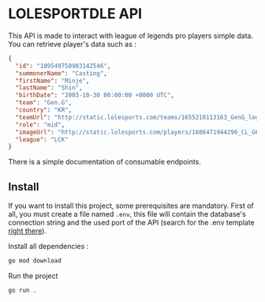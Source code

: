 # LOLESPORTDLE API

This API is made to interact with league of legends pro players simple data.
You can retrieve player's data such as :

````json
{
  "id": "109549750903142546",
  "summonerName": "Casting",
  "firstName": "Minje",
  "lastName": "Shin",
  "birthDate": "2003-10-30 00:00:00 +0000 UTC",
  "team": "Gen.G",
  "country": "KR",
  "teamUrl": "http://static.lolesports.com/teams/1655210113163_GenG_logo_200407-05.png",
  "role": "mid",
  "imageUrl": "http://static.lolesports.com/players/1686471944296_CL_GEN_Casting.png",
  "league": "LCK"
}
````

There is a simple documentation of consumable endpoints.

## Install

If you want to install this project, some prerequisites are mandatory.
First of all, you must create a file named `.env`, this file will contain the database's
connection string and the used port of the API (search for the .env template [right there](.env.template)).

Install all dependencies : 
```cmd
go mod download
````

Run the project
````cmd
go run .
````